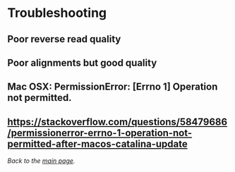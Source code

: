 # Troubleshooting
## Poor reverse read quality
## Poor alignments but good quality

## Mac OSX: PermissionError: [Errno 1] Operation not permitted.
https://stackoverflow.com/questions/58479686/permissionerror-errno-1-operation-not-permitted-after-macos-catalina-update
---

*Back to the [main page](../index.md).*